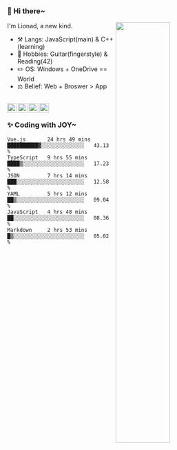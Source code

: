 ### 👋 Hi there~

[<img align="right" width="50%" src="https://github-readme-stats.vercel.app/api?username=Lionad-Morotar&show_icons=true">](https://metrics.lecoq.io/Lionad-Morotar?template=classic)

I'm Lionad, a new kind.

- ⚒️ Langs: JavaScript(main) & C++(learning)
- 🎨 Hobbies: Guitar(fingerstyle) & Reading(42)
- ✏️ OS: Windows + OneDrive == World
- ⚖️ Belief: Web + Broswer > App

<br />

<a href="https://www.lionad.art">
  <img align="left" alt="lionad-art" width="22px" src="https://cdn.jsdelivr.net/npm/simple-icons@3.1.0/icons/wordpress.svg" />
</a>
<a href="#1806234223">
  <img align="left" alt="1806234223" width="22px" src="https://cdn.jsdelivr.net/npm/simple-icons@3.1.0/icons/tencentqq.svg" />
</a>
<a href="https://www.zhihu.com/people/Lionad">
  <img align="left" alt="132yse" width="22px" src="https://cdn.jsdelivr.net/npm/simple-icons@3.1.0/icons/zhihu.svg" />
</a>
<a href="https://github.com/Lionad-Morotar">
  <img align="left" alt="yisar" width="22px" src="https://cdn.jsdelivr.net/npm/simple-icons@3.1.0/icons/github.svg" />
</a>

<br />

### ✨ Coding with JOY~

<!--START_SECTION:waka-->

```text
Vue.js       24 hrs 49 mins  ██████████▓░░░░░░░░░░░░░░   43.13 %
TypeScript   9 hrs 55 mins   ████▒░░░░░░░░░░░░░░░░░░░░   17.23 %
JSON         7 hrs 14 mins   ███░░░░░░░░░░░░░░░░░░░░░░   12.58 %
YAML         5 hrs 12 mins   ██▒░░░░░░░░░░░░░░░░░░░░░░   09.04 %
JavaScript   4 hrs 48 mins   ██░░░░░░░░░░░░░░░░░░░░░░░   08.36 %
Markdown     2 hrs 53 mins   █▒░░░░░░░░░░░░░░░░░░░░░░░   05.02 %
```

<!--END_SECTION:waka-->
